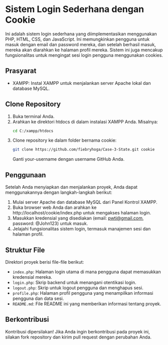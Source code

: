 # Sistem Login Sederhana dengan Cookie

Ini adalah sistem login sederhana yang diimplementasikan menggunakan PHP, HTML, CSS, dan JavaScript. Ini memungkinkan pengguna untuk masuk dengan email dan password mereka, dan setelah berhasil masuk, mereka akan diarahkan ke halaman profil mereka. Sistem ini juga mencakup fungsionalitas untuk mengingat sesi login pengguna menggunakan cookies.

## Prasyarat

- XAMPP: Instal XAMPP untuk menjalankan server Apache lokal dan database MySQL.

## Clone Repository

1. Buka terminal Anda.
2. Arahkan ke direktori htdocs di dalam instalasi XAMPP Anda. Misalnya:
    ```bash
    cd C:/xampp/htdocs
    ```
3. Clone repository ke dalam folder bernama cookie:
    ```bash
    git clone https://github.com/fiebryhoga/Case-3-State.git cookie
    ```
   Ganti your-username dengan username GitHub Anda.

## Penggunaan

Setelah Anda menyiapkan dan menjalankan proyek, Anda dapat menggunakannya dengan langkah-langkah berikut:
1. Mulai server Apache dan database MySQL dari Panel Kontrol XAMPP.
2. Buka browser web Anda dan arahkan ke http://localhost/cookie/index.php untuk mengakses halaman login.
3. Masukkan kredensial yang disediakan (email: pwti@gmail.com, password: @John123) untuk masuk.
4. Jelajahi fungsionalitas sistem login, termasuk manajemen sesi dan halaman profil.

## Struktur File

Direktori proyek berisi file-file berikut:

- `index.php`: Halaman login utama di mana pengguna dapat memasukkan kredensial mereka.
- `login.php`: Skrip backend untuk menangani otentikasi login.
- `logout.php`: Skrip untuk logout pengguna dan menghapus sesi.
- `profile.php`: Halaman profil pengguna yang menampilkan informasi pengguna dan data sesi.
- `README.md`: File README ini yang memberikan informasi tentang proyek.

## Berkontribusi

Kontribusi dipersilakan! Jika Anda ingin berkontribusi pada proyek ini, silakan fork repository dan kirim pull request dengan perubahan Anda.

